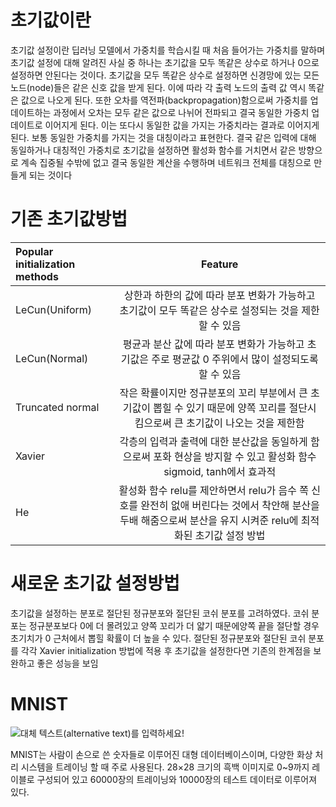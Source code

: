 # 초기값이란

초기값 설정이란 딥러닝 모델에서 가중치를 학습시킬 때 처음 들어가는 가중치를 말하며 초기값 설정에 대해 알려진 사실 중 하나는 초기값을 모두 똑같은 상수로 하거나 0으로 설정하면 안된다는 것이다. 초기값을 모두 똑같은 상수로 설정하면 신경망에 있는 모든 노드(node)들은 같은 신호 값을 받게 된다. 이에 따라 각 출력 노드의 출력 값 역시 똑같은 값으로 나오게 된다. 또한 오차를 역전파(backpropagation)함으로써 가중치를 업데이트하는 과정에서 오차는 모두 같은 값으로 나뉘어 전파되고 결국 동일한 가중치 업데이트로 이어지게 된다. 이는 또다시 동일한 값을 가지는 가중치라는 결과로 이어지게 된다. 보통 동일한 가중치를 가지는 것을 대칭이라고 표현한다. 결국 같은 입력에 대해 동일하거나 대칭적인 가중치로 초기값을 설정하면 활성화 함수를 거치면서 같은 방향으로 계속 집중될 수밖에 없고 결국 동일한 계산을 수행하며 네트워크 전체를 대칭으로 만들게 되는 것이다 

# 기존 초기값방법

|  Popular initialization methods  | Feature | 
|:--------|:--------:|
| LeCun(Uniform) | 상한과 하한의 값에 따라 분포 변화가 가능하고 초기값이 모두 똑같은 상수로 설정되는 것을 제한할 수 있음 | 
| LeCun(Normal)| 평균과 분산 값에 따라 분포 변화가 가능하고 초기값은 주로 평균값 0 주위에서 많이 설정되도록 할 수 있음   | 
| Truncated normal| 작은 확률이지만 정규분포의 꼬리 부분에서 큰 초기값이 뽑힐 수 있기 때문에 양쪽 꼬리를 절단시킴으로써 큰 초기값이 나오는 것을 제한함 | 
| Xavier | 각층의 입력과 출력에 대한 분산값을 동일하게 함으로써 포화 현상을 방지할 수 있고 활성화 함수 sigmoid, tanh에서 효과적 | 
| He |활성화 함수 relu를 제안하면서 relu가 음수 쪽 신호를 완전히 없애 버린다는 것에서 착안해 분산을 두배 해줌으로써 분산을 유지 시켜준 relu에 최적화된 초기값 설정 방법 | 

# 새로운 초기값 설정방법
초기값을 설정하는 분포로 절단된 정규분포와 절단된 코쉬 분포를 고려하였다. 코쉬 분포는 정규분포보다 0에 더 몰려있고 양쪽 꼬리가 더 얇기 때문에양쪽 끝을 절단할 경우 초기치가 0 근처에서 뽑힐 확률이 더 높을 수 있다. 절단된 정규분포와 절단된 코쉬 분포를 각각 Xavier initialization 방법에 적용
후 초기값을 설정한다면 기존의 한계점을 보완하고 좋은 성능을 보임

# MNIST
![대체 텍스트(alternative text)를 입력하세요!](https://upload.wikimedia.org/wikipedia/commons/2/27/MnistExamples.png "링크 설명(title)을 작성하세요.")

MNIST는 사람이 손으로 쓴 숫자들로 이루어진 대형 데이터베이스이며, 다양한 화상 처리 시스템을 트레이닝 할 때 주로 사용된다. 28×28 크기의 흑백 이미지로 0~9까지 레이블로 구성되어 있고 60000장의 트레이닝와 10000장의 테스트 데이터로 이루어져 있다. 
